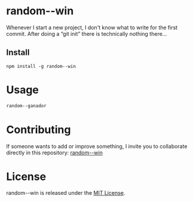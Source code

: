 # random--win

Whenever I start a new project, I don't know what to write for the first commit. After doing a “git init” there is technically nothing there...

## Install

```npm
npm install -g random--win
```

# Usage

```bash
random--ganador
```

# Contributing
If someone wants to add or improve something, I invite you to collaborate directly in this repository: [random--win](https://github.com/ortizProg/random--win)

# License
random--win is released under the [MIT License](https://opensource.org/licenses/MIT).